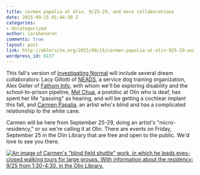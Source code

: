```yaml
---
title: carmen papalia at olin, 9/25-29, and more collaborations
date: 2015-09-15 01:44:58 Z
categories:
- Uncategorized
author: sarahendren
comments: true
layout: post
link: http://ablersite.org/2015/09/15/carmen-papalia-at-olin-925-29-and-more-collaborations/
wordpress_id: 6137
---
```


This fall's version of [Investigating Normal](http://ablersite.org/investigating-normal/) will include several dream collaborators: Lacy Gillotti of [NEADS](http://neads.org/), a service dog training organization, Alex Geller of [Fathom Info](http://fathom.info/), with whom we'll be exploring disability and the school-to-prison pipeline, [Mel Chua](http://melchua.com/), a postdoc at Olin who is deaf, has spent her life "passing" as hearing, and will be getting a cochlear implant this fall, and [Carmen Papalia,](http://blog.art21.org/2014/10/07/you-can-do-it-with-your-eyes-closed/) an artist who's blind and has a complicated relationship to the white cane.

Carmen will be here from September 25-29, doing an artist's "micro-residency," or so we're calling it at Olin. There are events on Friday, September 25 in the Olin Library that are free and open to the public. We'd love to see you there.

[![An image of Carmen's "blind field shuttle" work, in which he leads eyes-closed walking tours for large groups. With information about the residency:  9/25 from 1:30-4:30, in the Olin Library.](https://ablersite.files.wordpress.com/2015/09/microresidency-flyer.jpg)](https://ablersite.files.wordpress.com/2015/09/microresidency-flyer.jpg)
